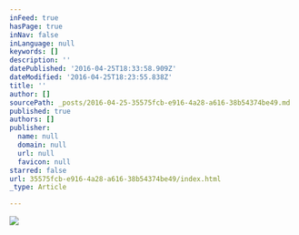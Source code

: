 ```yaml
---
inFeed: true
hasPage: true
inNav: false
inLanguage: null
keywords: []
description: ''
datePublished: '2016-04-25T18:33:58.909Z'
dateModified: '2016-04-25T18:23:55.838Z'
title: ''
author: []
sourcePath: _posts/2016-04-25-35575fcb-e916-4a28-a616-38b54374be49.md
published: true
authors: []
publisher:
  name: null
  domain: null
  url: null
  favicon: null
starred: false
url: 35575fcb-e916-4a28-a616-38b54374be49/index.html
_type: Article

---
```

![](https://the-grid-user-content.s3-us-west-2.amazonaws.com/5ec20bea-ec7d-4c26-b478-615ed407cb2d.jpg)